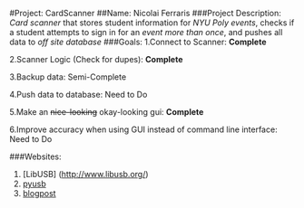 #Project: CardScanner
##Name: Nicolai Ferraris
###Project Description:
*Card scanner* that stores student information for *NYU Poly events*, checks if a student attempts to sign in for an _event more than once_, and pushes all data to *off site database*
###Goals:
1.Connect to Scanner: **Complete**

2.Scanner Logic (Check for dupes): **Complete**

3.Backup data: Semi-Complete

4.Push data to database: Need to Do

5.Make an ~~nice-looking~~ okay-looking gui: **Complete**

6.Improve accuracy when using GUI instead of command line interface: Need to Do



###Websites:
1. [LibUSB] (http://www.libusb.org/)
2. [pyusb](http://walac.github.io/pyusb/)
3. [blogpost](http://nessy.info/?p=70)
